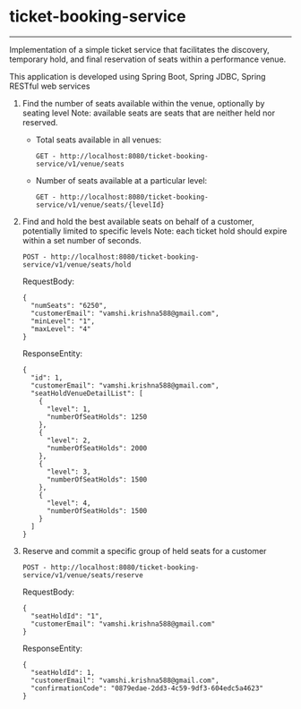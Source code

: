 # ticket-booking-service
---
Implementation of a simple ticket service that facilitates the discovery, temporary hold, and final reservation of seats within a performance venue.

This application is developed using Spring Boot, Spring JDBC, Spring RESTful web services

1.	Find the number of seats available within the venue, optionally by seating level
	Note: available seats are seats that are neither held nor reserved.
	* Total seats available in all venues:
	
		```
		GET - http://localhost:8080/ticket-booking-service/v1/venue/seats
		```
	* Number of seats available at a particular level:
		
		```
		GET - http://localhost:8080/ticket-booking-service/v1/venue/seats/{levelId}
		```
2.	Find and hold the best available seats on behalf of a customer, potentially limited to specific levels
	Note: each ticket hold should expire within a set number of seconds.
	
	```
	POST - http://localhost:8080/ticket-booking-service/v1/venue/seats/hold
	```
	
	RequestBody:
	```
	{
	  "numSeats": "6250",
	  "customerEmail": "vamshi.krishna588@gmail.com",
	  "minLevel": "1",
	  "maxLevel": "4"
	}
	```
	
	ResponseEntity:
	```
	{
	  "id": 1,
	  "customerEmail": "vamshi.krishna588@gmail.com",
	  "seatHoldVenueDetailList": [
		{
		  "level": 1,
		  "numberOfSeatHolds": 1250
		},
		{
		  "level": 2,
		  "numberOfSeatHolds": 2000
		},
		{
		  "level": 3,
		  "numberOfSeatHolds": 1500
		},
		{
		  "level": 4,
		  "numberOfSeatHolds": 1500
		}
	  ]
	}
	```
3.	Reserve and commit a specific group of held seats for a customer

	```
	POST - http://localhost:8080/ticket-booking-service/v1/venue/seats/reserve
	```
	
	RequestBody:
	```
	{
	  "seatHoldId": "1",
	  "customerEmail": "vamshi.krishna588@gmail.com"
	}
	```
	
	ResponseEntity:
	```
	{
	  "seatHoldId": 1,
	  "customerEmail": "vamshi.krishna588@gmail.com",
	  "confirmationCode": "0879edae-2dd3-4c59-9df3-604edc5a4623"
	}
	```